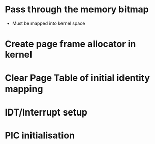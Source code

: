 # Pass through the memory bitmap
- Must be mapped into kernel space

# Create page frame allocator in kernel

# Clear Page Table of initial identity mapping

# IDT/Interrupt setup

# PIC initialisation
